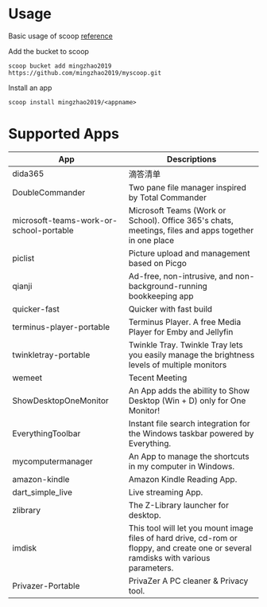 # Usage
Basic usage of scoop [reference](https://alist.zmict.com/Pub-Share/Scoop.md)

Add the bucket to scoop

`scoop bucket add mingzhao2019 https://github.com/mingzhao2019/myscoop.git`

Install an app

`scoop install mingzhao2019/<appname>`


# Supported Apps

| App                                    | Descriptions                                                                                        |
|----------------------------------------|-----------------------------------------------------------------------------------------------------|
|dida365                                 |滴答清单                                                                                              |
|DoubleCommander                         | Two pane file manager inspired by Total Commander              |
|microsoft-teams-work-or-school-portable | Microsoft Teams (Work or School). Office 365's chats, meetings, files and apps together in one place|
|piclist                                 | Picture upload and management based on Picgo|
|qianji                                  | Ad-free, non-intrusive, and non-background-running bookkeeping app|
|quicker-fast                            | Quicker with fast build|
|terminus-player-portable                | Terminus Player. A free Media Player for Emby and Jellyfin|
|twinkletray-portable                    | Twinkle Tray. Twinkle Tray lets you easily manage the brightness levels of multiple monitors|
|wemeet                                  | Tecent Meeting|
|ShowDesktopOneMonitor                   | An App adds the abillity to Show Desktop (Win + D) only for One Monitor! |
|EverythingToolbar                       | Instant file search integration for the Windows taskbar powered by Everything. |
|mycomputermanager                       | An App to manage the shortcuts in my computer in Windows.|
|amazon-kindle                           | Amazon Kindle Reading App. |
|dart_simple_live                        | Live streaming App. |
|zlibrary                                | The Z-Library launcher for desktop. |
|imdisk                                  | This tool will let you mount image files of hard drive, cd-rom or floppy, and create one or several ramdisks with various parameters. |
|Privazer-Portable                       | PrivaZer A PC cleaner & Privacy tool. |

